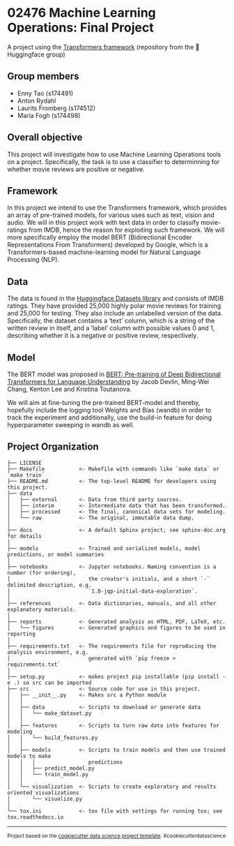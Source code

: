 # 02476 Machine Learning Operations: Final Project

A project using the [Transformers framework](https://github.com/huggingface/transformers) (repository from the 🤗 Huggingface group)

## Group members
- Enny Tao (s174491)
- Anton Rydahl
- Laurits Fromberg (s174512)
- Maria Fogh (s174498)

## Overall objective

This project will investigate how to use Machine Learning Operations tools on a project. Specifically, the task is to use a classifier to determinning for whether movie reviews are positive or negative. 

## Framework

In this project we intend to use the Transformers framework, which provides an array of pre-trained models,
for various uses such as text, vision and audio. We will in this project work with text data in
order to classify movie-ratings from IMDB, hence the reason for exploiting such framework.
We will more specifically employ the model BERT (Bidirectional Encoder Representations From Transformers) 
developed by Google, which is a Transformers-based machine-learning model for Natural Language Processing (NLP).

## Data

The data is found in the [Huggingface Datasets library](https://github.com/huggingface/datasets/) and consists of IMDB ratings. They have provided 25,000 highly polar movie reviews for training and 25,000 for testing. They also include an unlabelled version of the data. Specifically, the dataset contains a ‘text’ column, which is a string of the written review in itself, and a ‘label’ column with possible values 0 and 1, describing whether it is a negative or positive review, respectively.

## Model

The BERT model was proposed in [BERT: Pre-training of Deep Bidirectional Transformers for Language Understanding](https://arxiv.org/abs/1810.04805) by Jacob Devlin, Ming-Wei Chang, Kenton Lee and Kristina Toutanova. 

We will aim at fine-tuning the pre-trained BERT-model and thereby, hopefully include the logging tool Weights and Bias (wandb) in order to track the experiment and additionally, use the build-in feature for doing hyperparameter sweeping in wandb as well. 

Project Organization
------------

    ├── LICENSE
    ├── Makefile           <- Makefile with commands like `make data` or `make train`
    ├── README.md          <- The top-level README for developers using this project.
    ├── data
    │   ├── external       <- Data from third party sources.
    │   ├── interim        <- Intermediate data that has been transformed.
    │   ├── processed      <- The final, canonical data sets for modeling.
    │   └── raw            <- The original, immutable data dump.
    │
    ├── docs               <- A default Sphinx project; see sphinx-doc.org for details
    │
    ├── models             <- Trained and serialized models, model predictions, or model summaries
    │
    ├── notebooks          <- Jupyter notebooks. Naming convention is a number (for ordering),
    │                         the creator's initials, and a short `-` delimited description, e.g.
    │                         `1.0-jqp-initial-data-exploration`.
    │
    ├── references         <- Data dictionaries, manuals, and all other explanatory materials.
    │
    ├── reports            <- Generated analysis as HTML, PDF, LaTeX, etc.
    │   └── figures        <- Generated graphics and figures to be used in reporting
    │
    ├── requirements.txt   <- The requirements file for reproducing the analysis environment, e.g.
    │                         generated with `pip freeze > requirements.txt`
    │
    ├── setup.py           <- makes project pip installable (pip install -e .) so src can be imported
    ├── src                <- Source code for use in this project.
    │   ├── __init__.py    <- Makes src a Python module
    │   │
    │   ├── data           <- Scripts to download or generate data
    │   │   └── make_dataset.py
    │   │
    │   ├── features       <- Scripts to turn raw data into features for modeling
    │   │   └── build_features.py
    │   │
    │   ├── models         <- Scripts to train models and then use trained models to make
    │   │   │                 predictions
    │   │   ├── predict_model.py
    │   │   └── train_model.py
    │   │
    │   └── visualization  <- Scripts to create exploratory and results oriented visualizations
    │       └── visualize.py
    │
    └── tox.ini            <- tox file with settings for running tox; see tox.readthedocs.io


--------

<p><small>Project based on the <a target="_blank" href="https://drivendata.github.io/cookiecutter-data-science/">cookiecutter data science project template</a>. #cookiecutterdatascience</small></p>
